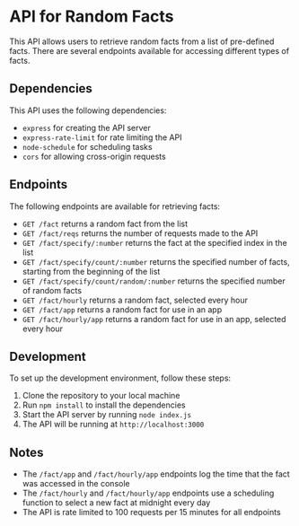 # API for Random Facts

This API allows users to retrieve random facts from a list of pre-defined facts. There are several endpoints available for accessing different types of facts.

## Dependencies

This API uses the following dependencies:

- `express` for creating the API server
- `express-rate-limit` for rate limiting the API
- `node-schedule` for scheduling tasks
- `cors` for allowing cross-origin requests

## Endpoints

The following endpoints are available for retrieving facts:

- `GET /fact` returns a random fact from the list
- `GET /fact/reqs` returns the number of requests made to the API
- `GET /fact/specify/:number` returns the fact at the specified index in the list
- `GET /fact/specify/count/:number` returns the specified number of facts, starting from the beginning of the list
- `GET /fact/specify/count/random/:number` returns the specified number of random facts
- `GET /fact/hourly` returns a random fact, selected every hour
- `GET /fact/app` returns a random fact for use in an app
- `GET /fact/hourly/app` returns a random fact for use in an app, selected every hour

## Development

To set up the development environment, follow these steps:

1. Clone the repository to your local machine
2. Run `npm install` to install the dependencies
3. Start the API server by running `node index.js`
4. The API will be running at `http://localhost:3000`

## Notes

- The `/fact/app` and `/fact/hourly/app` endpoints log the time that the fact was accessed in the console
- The `/fact/hourly` and `/fact/hourly/app` endpoints use a scheduling function to select a new fact at midnight every day
- The API is rate limited to 100 requests per 15 minutes for all endpoints
